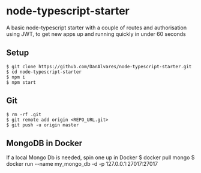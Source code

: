 # node-typescript-starter

A basic node-typescript starter with a couple of routes and authorisation using JWT, to get new apps up and running quickly in under 60 seconds

## Setup
    $ git clone https://github.com/DanAlvares/node-typescript-starter.git
    $ cd node-typescript-starter
    $ npm i
    $ npm start

## Git
    $ rm -rf .git
    $ git remote add origin <REPO_URL.git>
    $ git push -u origin master

## MongoDB in Docker
If a local Mongo Db is needed, spin one up in Docker
	$ docker pull mongo
	$ docker run --name my_mongo_db -d -p 127.0.0.1:27017:27017
